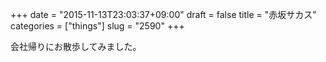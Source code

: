 +++
date = "2015-11-13T23:03:37+09:00"
draft = false
title = "赤坂サカス"
categories = ["things"]
slug = "2590"
+++

会社帰りにお散歩してみました。
